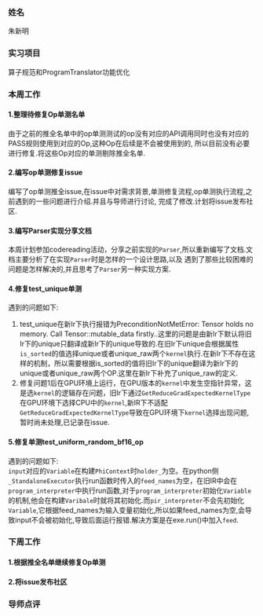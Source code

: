 ### 姓名
朱新明
### 实习项目
算子规范和ProgramTranslator功能优化
### 本周工作
#### 1.整理待修复Op单测名单
由于之前的推全名单中的op单测测试的op没有对应的API调用同时也没有对应的PASS规则使用到对应的Op,这种Op在后续是不会被使用到的,
所以目前没有必要进行修复.将这些Op对应的单测剔除推全名单.

#### 2.编写op单测修复issue
编写了op单测推全issue,在issue中对需求背景,单测修复流程,op单测执行流程,之前遇到的一些问题进行介绍.并且与导师进行讨论,
完成了修改.计划将issue发布社区.

#### 3.编写Parser实现分享文档
本周计划参加codereading活动，分享之前实现的`Parser`,所以重新编写了文档.文档主要分析了在实现`Parser`时是怎样的一个设计思路,以及
遇到了那些比较困难的问题是怎样解决的,并且思考了`Parser`另一种实现方案.

#### 4.修复test_unique单测
遇到的问题如下:<br>
1. test_unique在新Ir下执行报错为PreconditionNotMetError: Tensor holds no memory. Call Tensor::mutable_data firstly..这里的问题是由新Ir下默认将旧Ir下的unique只翻译成新Ir下的unique导致的.在旧Ir下unique会根据属性`is_sorted`的值选择unique或者unique_raw两个`kernel`执行.在新Ir下不存在这样的机制，所以需要根据is_sorted的值将旧Ir下的unique翻译为新Ir下的unique或者unique_raw两个OP.这里在新Ir下补充了unique_raw的定义.<br>
2. 修复问题1后在GPU环境上运行，在GPU版本的`kernel`中发生空指针异常，这是选`kernel`的逻辑存在问题，旧Ir下通过`GetReduceGradExpectedKernelType`在GPU环境下选择CPU中的`kernel`,新IR下不适配`GetReduceGradExpectedKernelType`导致在GPU环境下`kernel`选择出现问题,暂时尚未处理,已记录在issue.

#### 5.修复单测test_uniform_random_bf16_op
遇到的问题如下:<br>
`input`对应的`Variable`在构建`PhiContext`时`holder_`为空。在python侧`_StandaloneExecutor`执行run函数时传入的`feed_names`为空，在旧IR中会在`program_interpreter`中执行run函数,对于`program_interpreter`初始化`Variable`的机制,他会在构建`Varibale`时就将其初始化.而`pir_interpreter`不会先初始化`Variable`,它根据feed_names为输入变量初始化,所以如果feed_names为空,会导致input不会被初始化,导致后面运行报错.解决方案是在exe.run()中加入`feed`.
### 下周工作
#### 1.根据推全名单继续修复Op单测
#### 2.将issue发布社区

### 导师点评


